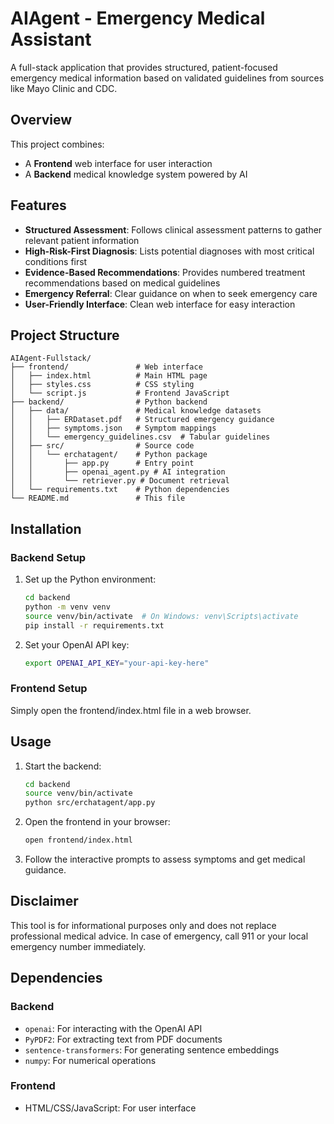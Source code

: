 # AIAgent - Emergency Medical Assistant

A full-stack application that provides structured, patient-focused emergency medical information based on validated guidelines from sources like Mayo Clinic and CDC.

## Overview

This project combines:
- A **Frontend** web interface for user interaction
- A **Backend** medical knowledge system powered by AI

## Features

- **Structured Assessment**: Follows clinical assessment patterns to gather relevant patient information
- **High-Risk-First Diagnosis**: Lists potential diagnoses with most critical conditions first
- **Evidence-Based Recommendations**: Provides numbered treatment recommendations based on medical guidelines
- **Emergency Referral**: Clear guidance on when to seek emergency care
- **User-Friendly Interface**: Clean web interface for easy interaction

## Project Structure

```
AIAgent-Fullstack/
├── frontend/               # Web interface
│   ├── index.html          # Main HTML page
│   ├── styles.css          # CSS styling
│   └── script.js           # Frontend JavaScript
├── backend/                # Python backend
│   ├── data/               # Medical knowledge datasets
│   │   ├── ERDataset.pdf   # Structured emergency guidance
│   │   ├── symptoms.json   # Symptom mappings
│   │   └── emergency_guidelines.csv  # Tabular guidelines
│   ├── src/                # Source code
│   │   └── erchatagent/    # Python package
│   │       ├── app.py      # Entry point
│   │       ├── openai_agent.py # AI integration
│   │       └── retriever.py # Document retrieval
│   └── requirements.txt    # Python dependencies
└── README.md               # This file
```

## Installation

### Backend Setup

1. Set up the Python environment:
   ```bash
   cd backend
   python -m venv venv
   source venv/bin/activate  # On Windows: venv\Scripts\activate
   pip install -r requirements.txt
   ```

2. Set your OpenAI API key:
   ```bash
   export OPENAI_API_KEY="your-api-key-here"
   ```

### Frontend Setup

Simply open the frontend/index.html file in a web browser.

## Usage

1. Start the backend:
   ```bash
   cd backend
   source venv/bin/activate
   python src/erchatagent/app.py
   ```

2. Open the frontend in your browser:
   ```bash
   open frontend/index.html
   ```

3. Follow the interactive prompts to assess symptoms and get medical guidance.

## Disclaimer

This tool is for informational purposes only and does not replace professional medical advice. In case of emergency, call 911 or your local emergency number immediately.

## Dependencies

### Backend
- `openai`: For interacting with the OpenAI API
- `PyPDF2`: For extracting text from PDF documents
- `sentence-transformers`: For generating sentence embeddings
- `numpy`: For numerical operations

### Frontend
- HTML/CSS/JavaScript: For user interface
